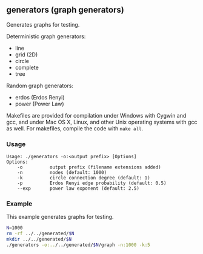 generators (graph generators)
------------------------------------

Generates graphs for testing.

Deterministic graph generators:

  - line
  - grid (2D)
  - circle
  - complete
  - tree

Random graph generators:

  - erdos (Erdos Renyi)
  - power (Power Law)

Makefiles are provided for compilation under Windows with Cygwin and gcc,
and under Mac OS X, Linux, and other Unix operating systems with gcc as
well. For makefiles, compile the code with `make all`.

### Usage ###

```
Usage: ./generators -o:<output prefix> [Options]
Options:
    -o          output prefix (filename extensions added)
    -n          nodes (default: 1000)
    -k          circle connection degree (default: 1)
    -p          Erdos Renyi edge probability (default: 0.5)
    --exp       power law exponent (default: 2.5)
```

### Example ###

This example generates graphs for testing.

```bash
N=1000
rm -rf ../../generated/$N
mkdir ../../generated/$N
./generators -o:../../generated/$N/graph -n:1000 -k:5
```